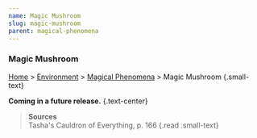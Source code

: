 ```yaml
---
name: Magic Mushroom
slug: magic-mushroom
parent: magical-phenomena
---
```

### Magic Mushroom
[Home](dm-operations-center) > [Environment](environment-menu) > [Magical Phenomena](magical-phenomena) > Magic Mushroom {.small-text}

**Coming in a future release.** {.text-center}


> **Sources** <br/>
> Tasha's Cauldron of Everything, p. 166
{.read .small-text}
